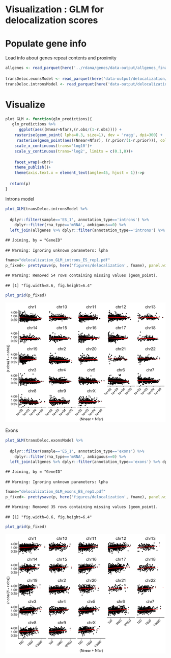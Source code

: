 Visualization : GLM for delocalization scores
================

# Populate gene info

Load info about genes repeat contents and proximity

``` r
allgenes <- read_parquet(here('../rdana/genes/data-output/allgenes_final.parquet'))

transDeloc.exonsModel <- read_parquet(here('data-output/delocalization/','delocalization_scores.bysample.trans.exonsModel.parquet'))
transDeloc.intronsModel <- read_parquet(here('data-output/delocalization/','delocalization_scores.bysample.trans.intronsModel.parquet'))
```

# Visualize

``` r
plot_GLM <- function(glm_predictions){
   glm_predictions %>%
      ggplot(aes((Nnear+Nfar),(r.obs/(1-r.obs)))) + 
    rasterise(geom_point( lpha=0.3, size=1), dev = 'ragg', dpi=300) +
     rasterise(geom_point(aes((Nnear+Nfar), (r.prior/(1-r.prior))), color='red', alpha=1, size=0.2),  dev = 'ragg', dpi=300) +
    scale_x_continuous(trans='log10')+
    scale_y_continuous(trans='log2', limits = c(0.1,8))+
  
    facet_wrap(~chr)+
    theme_publish()+
    theme(axis.text.x = element_text(angle=45, hjust = 1))->p
  
  return(p)
}
```

Introns model

``` r
plot_GLM(transDeloc.intronsModel %>%
  
  dplyr::filter(sample=='ES_1', annotation_type=='introns') %>%
    dplyr::filter(rna_type=='mRNA', ambiguous==0) %>% 
  left_join(allgenes %>% dplyr::filter(annotation_type=='introns') %>% dplyr::select(GeneID, chr))) ->p
```

    ## Joining, by = "GeneID"

    ## Warning: Ignoring unknown parameters: lpha

``` r
fname="delocalization_GLM_introns_ES_rep1.pdf"
p_fixed<- prettysave(p, here('figures/delocalization', fname), panel.width=1.5, panel.height=0.7)
```

    ## Warning: Removed 54 rows containing missing values (geom_point).

    ## [1] "fig.width=8.6, fig.height=6.4"

``` r
plot_grid(p_fixed)
```

![](visu_delocalization_GLM_files/figure-gfm/unnamed-chunk-4-1.png)<!-- -->

Exons

``` r
plot_GLM(transDeloc.exonsModel %>%
  
  dplyr::filter(sample=='ES_1', annotation_type=='exons') %>%
    dplyr::filter(rna_type=='mRNA', ambiguous==0) %>% 
  left_join(allgenes %>% dplyr::filter(annotation_type=='exons') %>% dplyr::select(GeneID, chr))) ->p
```

    ## Joining, by = "GeneID"

    ## Warning: Ignoring unknown parameters: lpha

``` r
fname="delocalization_GLM_exons_ES_rep1.pdf"
p_fixed<- prettysave(p, here('figures/delocalization', fname), panel.width=1.5, panel.height=0.7)
```

    ## Warning: Removed 35 rows containing missing values (geom_point).

    ## [1] "fig.width=8.6, fig.height=6.4"

``` r
plot_grid(p_fixed)
```

![](visu_delocalization_GLM_files/figure-gfm/unnamed-chunk-5-1.png)<!-- -->
